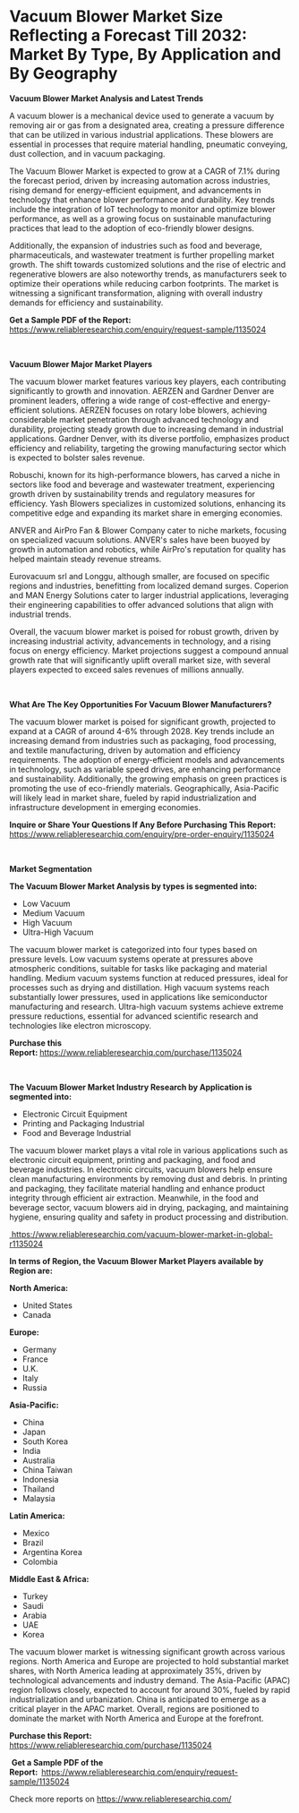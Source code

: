 <p><h1>Vacuum Blower Market Size Reflecting a Forecast Till 2032: Market By Type, By Application and By Geography</h1></p><p><strong>Vacuum Blower Market Analysis and Latest Trends</strong></p>
<p><p>A vacuum blower is a mechanical device used to generate a vacuum by removing air or gas from a designated area, creating a pressure difference that can be utilized in various industrial applications. These blowers are essential in processes that require material handling, pneumatic conveying, dust collection, and in vacuum packaging.</p><p>The Vacuum Blower Market is expected to grow at a CAGR of 7.1% during the forecast period, driven by increasing automation across industries, rising demand for energy-efficient equipment, and advancements in technology that enhance blower performance and durability. Key trends include the integration of IoT technology to monitor and optimize blower performance, as well as a growing focus on sustainable manufacturing practices that lead to the adoption of eco-friendly blower designs. </p><p>Additionally, the expansion of industries such as food and beverage, pharmaceuticals, and wastewater treatment is further propelling market growth. The shift towards customized solutions and the rise of electric and regenerative blowers are also noteworthy trends, as manufacturers seek to optimize their operations while reducing carbon footprints. The market is witnessing a significant transformation, aligning with overall industry demands for efficiency and sustainability.</p></p>
<p><strong>Get a Sample PDF of the Report:&nbsp;</strong> <a href="https://www.reliableresearchiq.com/enquiry/request-sample/1135024?utm_campaign=3296&utm_medium=2&utm_source=Github&utm_content=ia&utm_term=09042025&utm_id=vacuum-blower">https://www.reliableresearchiq.com/enquiry/request-sample/1135024</a></p>
<p>&nbsp;</p>
<p><strong>Vacuum Blower Major Market Players</strong></p>
<p><p>The vacuum blower market features various key players, each contributing significantly to growth and innovation. AERZEN and Gardner Denver are prominent leaders, offering a wide range of cost-effective and energy-efficient solutions. AERZEN focuses on rotary lobe blowers, achieving considerable market penetration through advanced technology and durability, projecting steady growth due to increasing demand in industrial applications. Gardner Denver, with its diverse portfolio, emphasizes product efficiency and reliability, targeting the growing manufacturing sector which is expected to bolster sales revenue.</p><p>Robuschi, known for its high-performance blowers, has carved a niche in sectors like food and beverage and wastewater treatment, experiencing growth driven by sustainability trends and regulatory measures for efficiency. Yash Blowers specializes in customized solutions, enhancing its competitive edge and expanding its market share in emerging economies.</p><p>ANVER and AirPro Fan & Blower Company cater to niche markets, focusing on specialized vacuum solutions. ANVER's sales have been buoyed by growth in automation and robotics, while AirPro's reputation for quality has helped maintain steady revenue streams.</p><p>Eurovacuum srl and Longgu, although smaller, are focused on specific regions and industries, benefitting from localized demand surges. Coperion and MAN Energy Solutions cater to larger industrial applications, leveraging their engineering capabilities to offer advanced solutions that align with industrial trends.</p><p>Overall, the vacuum blower market is poised for robust growth, driven by increasing industrial activity, advancements in technology, and a rising focus on energy efficiency. Market projections suggest a compound annual growth rate that will significantly uplift overall market size, with several players expected to exceed sales revenues of millions annually.</p></p>
<p>&nbsp;</p>
<p><strong>What Are The Key Opportunities For Vacuum Blower Manufacturers?</strong></p>
<p><p>The vacuum blower market is poised for significant growth, projected to expand at a CAGR of around 4-6% through 2028. Key trends include an increasing demand from industries such as packaging, food processing, and textile manufacturing, driven by automation and efficiency requirements. The adoption of energy-efficient models and advancements in technology, such as variable speed drives, are enhancing performance and sustainability. Additionally, the growing emphasis on green practices is promoting the use of eco-friendly materials. Geographically, Asia-Pacific will likely lead in market share, fueled by rapid industrialization and infrastructure development in emerging economies.</p></p>
<p><strong>Inquire or Share Your Questions If Any Before Purchasing This Report:</strong> <a href="https://www.reliableresearchiq.com/enquiry/pre-order-enquiry/1135024?utm_campaign=3296&utm_medium=2&utm_source=Github&utm_content=ia&utm_term=09042025&utm_id=vacuum-blower">https://www.reliableresearchiq.com/enquiry/pre-order-enquiry/1135024</a></p>
<p>&nbsp;</p>
<p><strong>Market Segmentation</strong></p>
<p><strong>The Vacuum Blower Market Analysis by types is segmented into:</strong></p>
<p><ul><li>Low Vacuum</li><li>Medium Vacuum</li><li>High Vacuum</li><li>Ultra-High Vacuum</li></ul></p>
<p><p>The vacuum blower market is categorized into four types based on pressure levels. Low vacuum systems operate at pressures above atmospheric conditions, suitable for tasks like packaging and material handling. Medium vacuum systems function at reduced pressures, ideal for processes such as drying and distillation. High vacuum systems reach substantially lower pressures, used in applications like semiconductor manufacturing and research. Ultra-high vacuum systems achieve extreme pressure reductions, essential for advanced scientific research and technologies like electron microscopy.</p></p>
<p><strong>Purchase this Report:&nbsp;</strong><a href="https://www.reliableresearchiq.com/purchase/1135024?utm_campaign=3296&utm_medium=2&utm_source=Github&utm_content=ia&utm_term=09042025&utm_id=vacuum-blower">https://www.reliableresearchiq.com/purchase/1135024</a></p>
<p>&nbsp;</p>
<p><strong>The Vacuum Blower Market Industry Research by Application is segmented into:</strong></p>
<p><ul><li>Electronic Circuit Equipment</li><li>Printing and Packaging Industrial</li><li>Food and Beverage Industrial</li></ul></p>
<p><p>The vacuum blower market plays a vital role in various applications such as electronic circuit equipment, printing and packaging, and food and beverage industries. In electronic circuits, vacuum blowers help ensure clean manufacturing environments by removing dust and debris. In printing and packaging, they facilitate material handling and enhance product integrity through efficient air extraction. Meanwhile, in the food and beverage sector, vacuum blowers aid in drying, packaging, and maintaining hygiene, ensuring quality and safety in product processing and distribution.</p></p>
<p><a href="https://www.reliableresearchiq.com/vacuum-blower-market-in-global-r1135024?utm_campaign=3296&utm_medium=2&utm_source=Github&utm_content=ia&utm_term=09042025&utm_id=vacuum-blower">&nbsp;https://www.reliableresearchiq.com/vacuum-blower-market-in-global-r1135024</a></p>
<p><strong>In terms of Region, the Vacuum Blower Market Players available by Region are:</strong></p>
<p>
    <p> <strong> North America: </strong>
        <ul>
            <li>United States</li>
            <li>Canada</li>
        </ul>
        </p> 
    <p> <strong> Europe: </strong>
        <ul>
            <li>Germany</li>
            <li>France</li>
            <li>U.K.</li>
            <li>Italy</li>
            <li>Russia</li>
        </ul>
        </p> 
    <p> <strong> Asia-Pacific: </strong>
        <ul>
            <li>China</li>
            <li>Japan</li>
            <li>South Korea</li>
            <li>India</li>
            <li>Australia</li>
            <li>China Taiwan</li>
            <li>Indonesia</li>
            <li>Thailand</li>
            <li>Malaysia</li>
        </ul>
        </p> 
    <p> <strong> Latin America: </strong>
        <ul>
            <li>Mexico</li>
            <li>Brazil</li>
            <li>Argentina Korea</li>
            <li>Colombia</li>
        </ul>
        </p> 
    <p> <strong> Middle East & Africa: </strong>
        <ul>
            <li>Turkey</li>
            <li>Saudi</li>
            <li>Arabia</li>
            <li>UAE</li>
            <li>Korea</li>
        </ul>
    </p>
    </p>
<p><p>The vacuum blower market is witnessing significant growth across various regions. North America and Europe are projected to hold substantial market shares, with North America leading at approximately 35%, driven by technological advancements and industry demand. The Asia-Pacific (APAC) region follows closely, expected to account for around 30%, fueled by rapid industrialization and urbanization. China is anticipated to emerge as a critical player in the APAC market. Overall, regions are positioned to dominate the market with North America and Europe at the forefront.</p></p>
<p><strong>Purchase this Report: </strong><a href="https://www.reliableresearchiq.com/purchase/1135024?utm_campaign=3296&utm_medium=2&utm_source=Github&utm_content=ia&utm_term=09042025&utm_id=vacuum-blower">https://www.reliableresearchiq.com/purchase/1135024</a></p>
<p>&nbsp;<strong>Get a Sample PDF of the Report:&nbsp;&nbsp;</strong><a href="https://www.reliableresearchiq.com/enquiry/request-sample/1135024?utm_campaign=3296&utm_medium=2&utm_source=Github&utm_content=ia&utm_term=09042025&utm_id=vacuum-blower">https://www.reliableresearchiq.com/enquiry/request-sample/1135024</a></p>
<p><strong></strong></p>
<p>Check more reports on <a href="https://www.reliableresearchiq.com/?utm_campaign=3296&utm_medium=2&utm_source=Github&utm_content=ia&utm_term=09042025&utm_id=vacuum-blower">https://www.reliableresearchiq.com/</a></p>